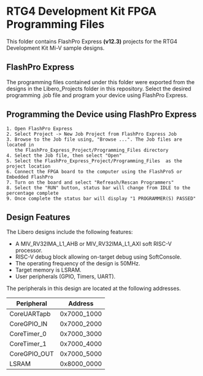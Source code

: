 # RTG4 Development Kit FPGA Programming Files

This folder contains FlashPro Express **(v12.3)** projects for the RTG4 Development Kit Mi-V sample designs.

## FlashPro Express
The programming files contained under this folder were exported from the designs in the Libero_Projects folder in this repository. Select the desired programming .job file and program your device using FlashPro Express.

## Programming the Device using FlashPro Express
    1. Open FlashPro Express
    2. Select Project -> New Job Project from FlashPro Express Job   
    3. Browse to the Job file using, "Browse ...". The Job files are located in
       the FlashPro_Express_Project/Programming_Files directory
    4. Select the Job file, then select "Open"
    5. Select the FlashPro_Express_Project/Programming_Files  as the project location
    6. Connect the FPGA board to the computer using the FlashPro5 or Embedded FlashPro
    7. Turn on the board and select "Refreash/Rescan Programmers"
    8. Select the "RUN" button, status bar will change from IDLE to the percentage complete
    9. Once complete the status bar will display "1 PROGRAMMER(S) PASSED"

## Design Features
The Libero designs include the following features:
* A MIV_RV32IMA_L1_AHB or MIV_RV32IMA_L1_AXI soft RISC-V processor.
* RISC-V debug block allowing on-target debug using SoftConsole.
* The operating frequency of the design is 50MHz.
* Target memory is LSRAM.
* User peripherals (GPIO, Timers, UART).

The peripherals in this design are located at the following addresses.

| Peripheral    | Address   |
| ------------- |:-------------:|
| CoreUARTapb   | 0x7000_1000   |
| CoreGPIO_IN   | 0x7000_2000   |
| CoreTimer_0   | 0x7000_3000   |
| CoreTimer_1   | 0x7000_4000   |
| CoreGPIO_OUT  | 0x7000_5000   |
| LSRAM| 0x8000_0000|
